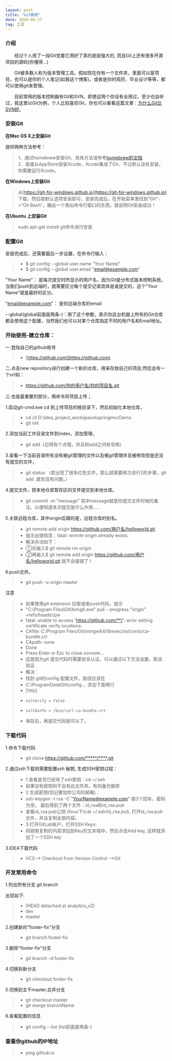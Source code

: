 ```yaml
---
layout: post
title: "Git教程"
date: 2019-05-27
tag: 工具 
---
```


### 介绍

　　经过个人用了一段Git觉着它用好了真的是挺强大的, 而且Git上还有很多开源项目的源码(你懂得...)

　　Git被多数人称为版本管理工具。假如现在你有一个文件夹，里面可以是项目，也可以是你的个人笔记(如我这个博客)，或者是你的简历、毕业设计等等，都可以使用git来管理。

　　目前常用的版本控制器有Git和SVN，即使这两个你没有全用过，至少也会听过，我这里以Git为例，个人比较喜欢Git，你也可以看看这篇文章：[为什么Git比SVN好](http://www.worldhello.net/2012/04/12/why-git-is-better-than-svn.html)。

### 安装Git

**在Mac OS X上安装Git**      

提供两种方法参考：      

> 1、通过homebrew安装Git，具体方法请参考[homebrew的文档](http://brew.sh/)      
> 2、直接从AppStore安装Xcode，Xcode集成了Git，不过默认没有安装，你需要运行Xcode。     

**在Windows上安装Git**      

> 从[https://git-for-windows.github.io](https://git-for-windows.github.io) 下载，然后按默认选项安装即可，安装完成后，在开始菜单里找到“Git”->“Git Bash”，蹦出一个类似命令行窗口的东西，就说明Git安装成功！

**在Ubuntu 上安装Git**
> sudo apt-get install git命令进行安装

### 配置Git      

安装完成后，还需要最后一步设置，在命令行输入：

>* $ git config --global user.name "Your Name"
>* $ git config --global user.email "email@example.com"

"Your Name"： 是每次提交时所显示的用户名，因为Git是分布式版本控制系统，当我们push到远端时，就需要区分每个提交记录具体是谁提交的，这个"Your Name"就是最好的区分。          

"email@example.com"： 是你远端仓库的email       

--global(global前面是两条-)：用了这个参数，表示你这台机器上所有的Git仓库都会使用这个配置，当然我们也可以对某个仓库指定不同的用户名和Email地址。



### 开始使用-建立仓库：

一.登陆自己的github账号
>* [https://github.com](https://github.com)

二.点击new repository进行创建一个新的仓库，用来存放自己的项目;然后会有一个url如：

>* https://github.com/你的用户名/你的项目名.git

三.也是最重要的部分，用命令将项目上传；

1.启动git-cmd.exe  cd 到上传项目的根目录下，然后初始化本地仓库，
>* cd /d D:\idea_project_workspace\springmvcDemo
>* git init

2.添加当前工作目录文件到index，添加管理，

>* git add .(记得有个点哦，并且和add之间有空格)

3.查看一下当前目录所有没有被git管理的文件以及被git管理并且被修改但是还没有提交的文件，

>* git status       （若出现了很多红色文件，那么就需要再次进行2的步骤，git add .直到没有问题。）

4.提交文件，把本地仓库暂存区的文件提交到本地仓库。

>* git commit -m "message"       其中message就是你提交文件时候的备注。以便知道本次提交是什么作用……

5.关联远程仓库，其中origin后跟的是，远程仓库的别名。
>* git remote add origin https://github.com/用户名/helloworld.git
>* 提示出错信息：fatal: remote origin already exists.
>* 解决办法如下：
>*   ①先输入$ git remote rm origin
>*   ②再输入$ git remote add origin https://github.com/用户名/helloworld.git 就不会报错了！

6.push文件。

>* git push -u origin master

注意

>* 如果使用git extension 拉取或者push代码，提示
>* "C:\Program Files\Git\bin\git.exe" pull --progress "origin" +refs/heads/zjw
>* fatal: unable to access 'https://github.com/**/': error setting certificate verify locations:
>* CAfile: C:/Program Files/Git/mingw64/libexec/ssl/certs/ca-bundle.crt
>* CApath: none
>* Done
>* Press Enter or Esc to close console...
>* 这是因为git 提交代码时需要安全认证，可以通过以下方法设置，取消验证
>* 解决：
>* 找到 git的config 配置文件，路径应该在
>* C:\ProgramData\Git\config ，添加下面两行
>* [http]
>*     sslVerify = false
>*     sslCAinfo = /bin/curl-ca-bundle.crt
>* 保存后，再提交代码就可以了。

### 下载代码

1.命令下载代码
 >*  git clone https://github.com/*****/****.git

2.通过ssh下载则需要配置ssh 秘钥, 生成SSH密钥过程：
 >*  1.查看是否已经有了ssh密钥：cd ~/.ssh
 >*  如果没有密钥则不会有此文件夹，有则备份删除
 >*  2.生成密钥(切记要加你公司的邮箱)：
 >*  ssh-keygen -t rsa -C "YourName@example.com" 按3个回车，密码为空。 最后得到了两个文件：id_rsa和id_rsa.pub
 >*  查看id_rsa.pub公钥 (linux下)cat ~/.ssh/id_rsa.pub, 打开id_rsa.pub文件，并且复制全部内容。
 >*  3.打开GitLab账户，打开SSH Keys:
 >*  将刚刚复制的内容添加到Key的文本域中，然后点击Add key, 这样就添加了一个SSH key

3.IDEA下载代码
>* VCS--> Checkout from Version Control -->Git

### 开发常用命令
1.列出所有分支
 git branch

 出现如下:
 >*  (HEAD detached at analytics_v2)
 >*  dev
 >*  master

2.创建新的"footer-fix"分支
 >* git branch footer-fix

3.删除"footer-fix"分支
 >* git branch -d footer-fix

4.切换到新分支
 >* git checkout footer-fix

5.切换到主干master,合并分支
 >* git checkout master
 >* git merge branchName

6.查看配置的信息
 >* git config --list (list前面是两条-)

### 查看你github的IP地址

 >* ping github.io
